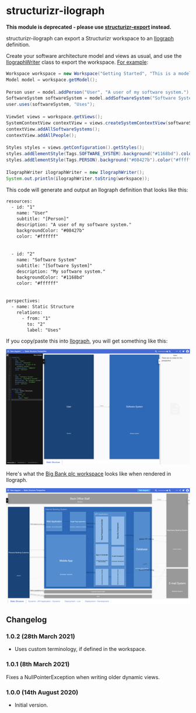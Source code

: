 # structurizr-ilograph

__This module is deprecated - please use [structurizr-export](../structurizr-export) instead.__

structurizr-ilograph can export a Structurizr workspace to an [Ilograph](https://www.ilograph.com) definition.

Create your software architecture model and views as usual, and use the [IlographWriter](https://github.com/structurizr/java-extensions/blob/master/structurizr-ilograph/src/com/structurizr/io/ilograph/IlographWriter.java) class to export the workspace. [For example](https://github.com/structurizr/java-extensions/blob/master/structurizr-examples/src/com/structurizr/example/Ilograph.java):

```java
Workspace workspace = new Workspace("Getting Started", "This is a model of my software system.");
Model model = workspace.getModel();

Person user = model.addPerson("User", "A user of my software system.");
SoftwareSystem softwareSystem = model.addSoftwareSystem("Software System", "My software system.");
user.uses(softwareSystem, "Uses");

ViewSet views = workspace.getViews();
SystemContextView contextView = views.createSystemContextView(softwareSystem, "SystemContext", "An example of a System Context diagram.");
contextView.addAllSoftwareSystems();
contextView.addAllPeople();

Styles styles = views.getConfiguration().getStyles();
styles.addElementStyle(Tags.SOFTWARE_SYSTEM).background("#1168bd").color("#ffffff");
styles.addElementStyle(Tags.PERSON).background("#08427b").color("#ffffff").shape(Shape.Person);

IlographWriter ilographWriter = new IlographWriter();
System.out.println(ilographWriter.toString(workspace));
```

This code will generate and output an Ilograph definition that looks like this:

```
resources:
  - id: "1"
    name: "User"
    subtitle: "[Person]"
    description: "A user of my software system."
    backgroundColor: "#08427b"
    color: "#ffffff"


  - id: "2"
    name: "Software System"
    subtitle: "[Software System]"
    description: "My software system."
    backgroundColor: "#1168bd"
    color: "#ffffff"


perspectives:
  - name: Static Structure
    relations:
      - from: "1"
        to: "2"
        label: "Uses"
```

If you copy/paste this into [Ilograph](https://app.ilograph.com/), you will get something like this:

![An example Ilograph](docs/images/getting-started.png)

Here's what the [Big Bank plc workspace](https://structurizr.com/share/36141/) looks like when rendered in Ilograph. 

![An example Ilograph](docs/images/bigbankplc.png)


## Changelog

### 1.0.2 (28th March 2021)

- Uses custom terminology, if defined in the workspace.

### 1.0.1 (8th March 2021)

Fixes a NullPointerException when writing older dynamic views.

### 1.0.0 (14th August 2020)

- Initial version.